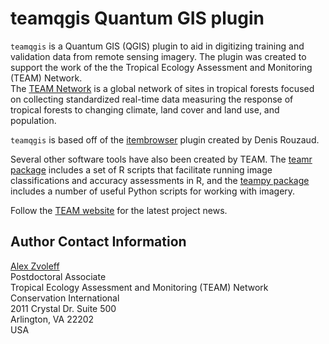 # teamqgis Quantum GIS plugin

`teamqgis` is a Quantum GIS (QGIS) plugin to aid in digitizing training and 
validation data from remote sensing imagery. The plugin was created to support 
the work of the the Tropical Ecology Assessment and Monitoring (TEAM) Network.  
The [TEAM Network](http://www.teamnetwork.org/) is a global network of sites in 
tropical forests focused on collecting standardized real-time data measuring 
the response of tropical forests to changing climate, land cover and land use, 
and population.

`teamqgis` is based off of the 
[itembrowser](http://3nids.github.io/itembrowser/) plugin created by Denis 
Rouzaud.

Several other software tools have also been created by TEAM. The [teamr 
package](https://github.com/azvoleff/teamr) includes a set of R scripts that 
facilitate running image classifications and accuracy assessments in R, and the 
[teampy package](https://github.com/azvoleff/teampy) includes a number of 
useful Python scripts for working with imagery.

Follow the [TEAM website](http://www.teamnetwork.org/) for the latest project news.

## Author Contact Information

[Alex Zvoleff](mailto:azvoleff@conservation.org)  
Postdoctoral Associate  
Tropical Ecology Assessment and Monitoring (TEAM) Network  
Conservation International  
2011 Crystal Dr. Suite 500  
Arlington, VA 22202  
USA
